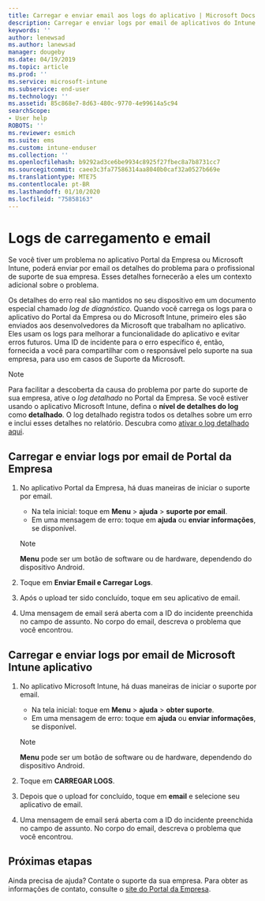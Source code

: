```yaml
---
title: Carregar e enviar email aos logs do aplicativo | Microsoft Docs
description: Carregar e enviar logs por email de aplicativos do Intune
keywords: ''
author: lenewsad
ms.author: lanewsad
manager: dougeby
ms.date: 04/19/2019
ms.topic: article
ms.prod: ''
ms.service: microsoft-intune
ms.subservice: end-user
ms.technology: ''
ms.assetid: 85c868e7-8d63-480c-9770-4e99614a5c94
searchScope:
- User help
ROBOTS: ''
ms.reviewer: esmich
ms.suite: ems
ms.custom: intune-enduser
ms.collection: ''
ms.openlocfilehash: b9292ad3ce6be9934c8925f27fbec8a7b8731cc7
ms.sourcegitcommit: caee3c3fa77586314aa8040b0caf32a0527b669e
ms.translationtype: MTE75
ms.contentlocale: pt-BR
ms.lasthandoff: 01/10/2020
ms.locfileid: "75858163"
---
```

# <a name="upload-and-email-logs"></a>Logs de carregamento e email  

Se você tiver um problema no aplicativo Portal da Empresa ou Microsoft Intune, poderá enviar por email os detalhes do problema para o profissional de suporte de sua empresa. Esses detalhes fornecerão a eles um contexto adicional sobre o problema.  

Os detalhes do erro real são mantidos no seu dispositivo em um documento especial chamado _log de diagnóstico_. Quando você carrega os logs para o aplicativo do Portal da Empresa ou do Microsoft Intune, primeiro eles são enviados aos desenvolvedores da Microsoft que trabalham no aplicativo. Eles usam os logs para melhorar a funcionalidade do aplicativo e evitar erros futuros. Uma ID de incidente para o erro específico é, então, fornecida a você para compartilhar com o responsável pelo suporte na sua empresa, para uso em casos de Suporte da Microsoft.  

> [!Note]
> Para facilitar a descoberta da causa do problema por parte do suporte de sua empresa, ative o _log detalhado_ no Portal da Empresa. Se você estiver usando o aplicativo Microsoft Intune, defina o **nível de detalhes do log** como **detalhado**. O log detalhado registra todos os detalhes sobre um erro e inclui esses detalhes no relatório. Descubra como [ativar o log detalhado aqui](use-verbose-logging-to-help-your-it-administrator-fix-device-issues-android.md).  

## <a name="upload-and-email-logs-from-company-portal"></a>Carregar e enviar logs por email de Portal da Empresa  

1. No aplicativo Portal da Empresa, há duas maneiras de iniciar o suporte por email.
    * Na tela inicial: toque em **Menu** > **ajuda** > **suporte por email**.  
    * Em uma mensagem de erro: toque em **ajuda** ou **enviar informações**, se disponível.  

    > [!NOTE]
    > **Menu** pode ser um botão de software ou de hardware, dependendo do dispositivo Android.  

3. Toque em **Enviar Email e Carregar Logs**.  
4. Após o upload ter sido concluído, toque em seu aplicativo de email. 
5. Uma mensagem de email será aberta com a ID do incidente preenchida no campo de assunto. No corpo do email, descreva o problema que você encontrou.    


## <a name="upload-and-email-logs-from-microsoft-intune-app"></a>Carregar e enviar logs por email de Microsoft Intune aplicativo   

1. No aplicativo Microsoft Intune, há duas maneiras de iniciar o suporte por email.  
    * Na tela inicial: toque em **Menu** > **ajuda** > **obter suporte**.  
    * Em uma mensagem de erro: toque em **ajuda** ou **enviar informações**, se disponível.  

    > [!NOTE]
    > **Menu** pode ser um botão de software ou de hardware, dependendo do dispositivo Android.

3. Toque em **CARREGAR LOGS**.  
4. Depois que o upload for concluído, toque em **email** e selecione seu aplicativo de email.  
5. Uma mensagem de email será aberta com a ID do incidente preenchida no campo de assunto. No corpo do email, descreva o problema que você encontrou.  

## <a name="next-steps"></a>Próximas etapas  

Ainda precisa de ajuda? Contate o suporte da sua empresa. Para obter as informações de contato, consulte o [site do Portal da Empresa](https://go.microsoft.com/fwlink/?linkid=2010980).
